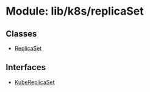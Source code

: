 # Module: lib/k8s/replicaSet

## Classes

- [ReplicaSet](../classes/lib_k8s_replicaSet.ReplicaSet.md)

## Interfaces

- [KubeReplicaSet](../interfaces/lib_k8s_replicaSet.KubeReplicaSet.md)
